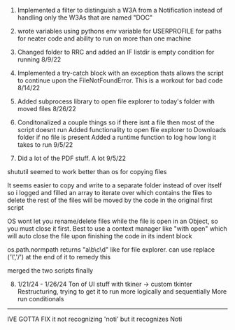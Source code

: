 1. Implemented a filter to distinguish a W3A from a Notification instead of handling only the W3As that are named "DOC"

2. wrote variables using pythons env variable for USERPROFILE for paths for neater code and ability to run on more than one machine

3. Changed folder to RRC and added an IF listdir is empty condition for running
8/9/22

4. Implemented a try-catch block with an exception thats allows the script to continue upon the FileNotFoundError. This is a workout for bad code
8/14/22

5. Added subprocess library to open file explorer to today's folder with moved files
8/26/22

6. Conditonalized a couple things so if there isnt a file then most of the script doesnt run
   Added functionality to open file explorer to Downloads folder if no file is present
   Added a runtime function to log how long it takes to run
9/5/22

7. Did a lot of the PDF stuff. A lot
9/5/22

shututil seemed to work better than os for copying files

It seems easier to copy and write to a separate folder instead of over itself so i logged and filled an array to iterate over which contains the files to delete the rest of the files will be moved by the code in the original first script

OS wont let you rename/delete files while the file is open in an Object, so you must close it first. Best to use a context manager like "with open" which will auto close the file upon finishing the code in its indent block

os.path.normpath returns "a\\b\\c\\d" like for file explorer. can use replace ('\\','/') at the end of it to remedy this

merged the two scripts finally

8. 1/21/24 - 1/26/24
Ton of UI stuff with tkiner -> custom tkinter
Restructuring, trying to get it to run more logically and sequentially
More run conditionals


----

IVE GOTTA FIX it not recognizing 'noti' but it recognizes Noti